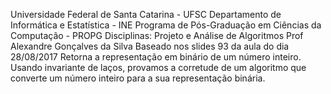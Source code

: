 Universidade Federal de Santa Catarina - UFSC
Departamento de Informática e Estatística - INE
Programa de Pós-Graduação em Ciências da Computação - PROPG
Disciplinas: Projeto e Análise de Algoritmos
Prof Alexandre Gonçalves da Silva 
Baseado nos slides 93 da aula do dia 28/08/2017 
Retorna a representação em binário de um número inteiro.
Usando invariante de laços, provamos a corretude de um algoritmo que converte um número inteiro para a sua representação binária.
